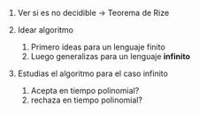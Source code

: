 
1. Ver si es no decidible -> Teorema de Rize
2. Idear algoritmo
	1. Primero ideas para un lenguaje finito
	2. Luego generalizas para un lenguaje **infinito**
3. Estudias el algoritmo para el caso infinito


	1. Acepta en tiempo polinomial? 
	2. rechaza en tiempo polinomial?